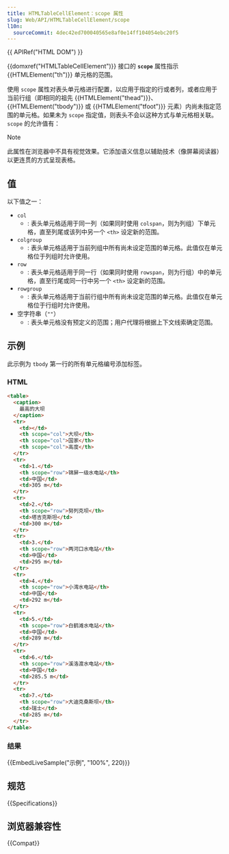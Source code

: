 ```yaml
---
title: HTMLTableCellElement：scope 属性
slug: Web/API/HTMLTableCellElement/scope
l10n:
  sourceCommit: 4dec42ed700040565e8af0e14ff104054ebc20f5
---
```


{{ APIRef("HTML DOM") }}

{{domxref("HTMLTableCellElement")}} 接口的 **`scope`** 属性指示 {{HTMLElement("th")}} 单元格的范围。

使用 `scope` 属性对表头单元格进行配置，以应用于指定的行或者列，或者应用于当前行组（即相同的祖先 {{HTMLElement("thead")}}、{{HTMLElement("tbody")}} 或 {{HTMLElement("tfoot")}} 元素）内尚未指定范围的单元格。如果未为 `scope` 指定值，则表头不会以这种方式与单元格相关联。`scope` 的允许值有：

> [!NOTE]
> 此属性在浏览器中不具有视觉效果。它添加语义信息以辅助技术（像屏幕阅读器）以更连贯的方式呈现表格。

## 值

以下值之一：

- `col`
  - : 表头单元格适用于同一列（如果同时使用 `colspan`，则为列组）下单元格，直至列尾或该列中另一个 `<th>` 设定新的范围。
- `colgroup`
  - : 表头单元格适用于当前列组中所有尚未设定范围的单元格。此值仅在单元格位于列组时允许使用。
- `row`
  - : 表头单元格适用于同一行（如果同时使用 `rowspan`，则为行组）中的单元格，直至行尾或同一行中另一个 `<th>` 设定新的范围。
- `rowgroup`
  - : 表头单元格适用于当前行组中所有尚未设定范围的单元格。此值仅在单元格位于行组时允许使用。
- 空字符串（`""`）
  - : 表头单元格没有预定义的范围；用户代理将根据上下文线索确定范围。

## 示例

此示例为 `tbody` 第一行的所有单元格编号添加标签。

### HTML

```html
<table>
  <caption>
    最高的大坝
  </caption>
  <tr>
    <td></td>
    <th scope="col">大坝</th>
    <th scope="col">国家</th>
    <th scope="col">高度</th>
  </tr>
  <tr>
    <td>1.</td>
    <th scope="row">锦屏一级水电站</th>
    <td>中国</td>
    <td>305 m</td>
  </tr>
  <tr>
    <td>2.</td>
    <th scope="row">努列克坝</th>
    <td>塔吉克斯坦</td>
    <td>300 m</td>
  </tr>
  <tr>
    <td>3.</td>
    <th scope="row">两河口水电站</th>
    <td>中国</td>
    <td>295 m</td>
  </tr>
  <tr>
    <td>4.</td>
    <th scope="row">小湾水电站</th>
    <td>中国</td>
    <td>292 m</td>
  </tr>
  <tr>
    <td>5.</td>
    <th scope="row">白鹤滩水电站</th>
    <td>中国</td>
    <td>289 m</td>
  </tr>
  <tr>
    <td>6.</td>
    <th scope="row">溪洛渡水电站</th>
    <td>中国</td>
    <td>285.5 m</td>
  </tr>
  <tr>
    <td>7.</td>
    <th scope="row">大迪克桑斯坝</th>
    <td>瑞士</td>
    <td>285 m</td>
  </tr>
</table>
```

### 结果

{{EmbedLiveSample("示例", "100%", 220)}}

## 规范

{{Specifications}}

## 浏览器兼容性

{{Compat}}
